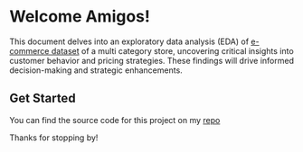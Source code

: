 # Welcome Amigos!

This document delves into an exploratory data analysis (EDA) of [e-commerce dataset](https://www.kaggle.com/datasets/mkechinov/ecommerce-behavior-data-from-multi-category-store) of a multi category store, uncovering critical insights into customer behavior and pricing strategies. These findings will drive informed decision-making and strategic enhancements.

## Get Started

You can find the source code for this project on my [repo](https://github.com/Sherwin-14/shopease_analysis)

Thanks for stopping by!



